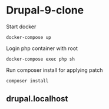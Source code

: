 # Drupal-9-clone

Start docker

```
docker-compose up
```

Login php container with root

```
docker-compose exec php sh
```

Run composer install for applying patch

```
composer install
```

## drupal.localhost

